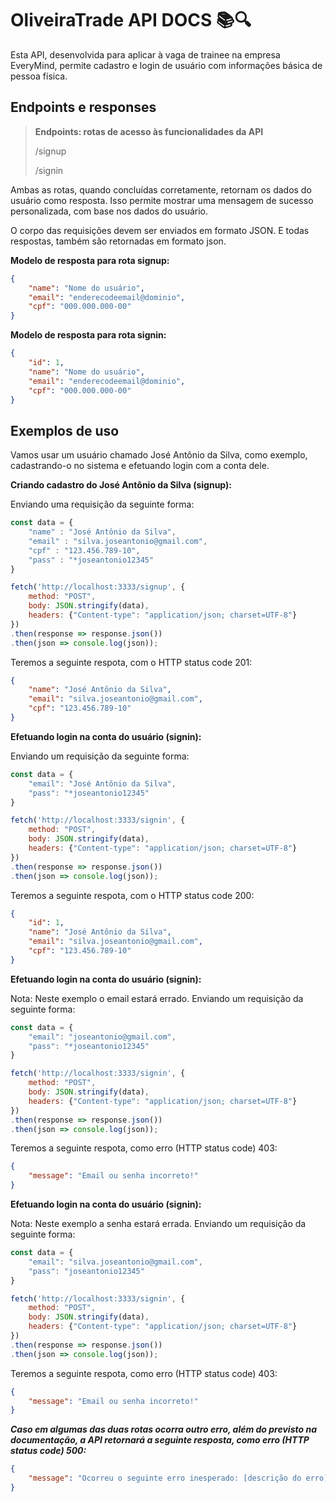 # OliveiraTrade API DOCS 📚🔍

Esta API, desenvolvida para aplicar à vaga de trainee na empresa EveryMind, permite cadastro e login de usuário com informações básica de pessoa física.

## Endpoints e responses

> **Endpoints: rotas de acesso às funcionalidades da API**
>
> /signup
>
>/signin

Ambas as rotas, quando concluídas corretamente, retornam os dados do usuário como resposta. Isso permite mostrar uma mensagem de sucesso personalizada, com base nos dados do usuário.

O corpo das requisições devem ser enviados em formato JSON. E todas respostas, também são retornadas em formato json.

**Modelo de resposta para rota signup:**
```json
{
	"name": "Nome do usuário",
	"email": "enderecodeemail@dominio",
	"cpf": "000.000.000-00"
}
```

**Modelo de resposta para rota signin:**
```json
{
	"id": 1,
	"name": "Nome do usuário",
	"email": "enderecodeemail@dominio",
	"cpf": "000.000.000-00"
}
```

## Exemplos de uso

Vamos usar um usuário chamado José Antônio da Silva, como exemplo, cadastrando-o no sistema e efetuando login com a conta dele.

**Criando cadastro do José Antônio da Silva (signup):**

Enviando uma requisição da seguinte forma:

```javascript
const data = {
	"name" : "José Antônio da Silva",
	"email" : "silva.joseantonio@gmail.com",
	"cpf" : "123.456.789-10",
	"pass" : "*joseantonio12345"
}

fetch('http://localhost:3333/signup', {
	method: "POST",
	body: JSON.stringify(data),
	headers: {"Content-type": "application/json; charset=UTF-8"}
})
.then(response => response.json()) 
.then(json => console.log(json));
```

Teremos a seguinte respota, com o HTTP status code 201:

```json
{
	"name": "José Antônio da Silva",
	"email": "silva.joseantonio@gmail.com",
	"cpf": "123.456.789-10"
}
```

**Efetuando login na conta do usuário (signin):**

Enviando um requisição da seguinte forma:

```javascript
const data = {
	"email": "José Antônio da Silva",
	"pass": "*joseantonio12345"
}

fetch('http://localhost:3333/signin', {
	method: "POST",
	body: JSON.stringify(data),
	headers: {"Content-type": "application/json; charset=UTF-8"}
})
.then(response => response.json()) 
.then(json => console.log(json));
```

Teremos a seguinte respota, com o HTTP status code 200:

```json
{
	"id": 1,
	"name": "José Antônio da Silva",
	"email": "silva.joseantonio@gmail.com",
	"cpf": "123.456.789-10"
}
```

**Efetuando login na conta do usuário (signin):**

Nota: Neste exemplo o email estará errado.
Enviando um requisição da seguinte forma:

```javascript
const data = {
	"email": "joseantonio@gmail.com",
	"pass": "*joseantonio12345"
}

fetch('http://localhost:3333/signin', {
	method: "POST",
	body: JSON.stringify(data),
	headers: {"Content-type": "application/json; charset=UTF-8"}
})
.then(response => response.json()) 
.then(json => console.log(json));
```

Teremos a seguinte respota, como erro (HTTP status code) 403:

```json
{
	"message": "Email ou senha incorreto!"
}
```

**Efetuando login na conta do usuário (signin):**

Nota: Neste exemplo a senha estará errada.
Enviando um requisição da seguinte forma:

```javascript
const data = {
	"email": "silva.joseantonio@gmail.com",
	"pass": "joseantonio12345"
}

fetch('http://localhost:3333/signin', {
	method: "POST",
	body: JSON.stringify(data),
	headers: {"Content-type": "application/json; charset=UTF-8"}
})
.then(response => response.json()) 
.then(json => console.log(json));
```

Teremos a seguinte respota, como erro (HTTP status code) 403:

```json
{
	"message": "Email ou senha incorreto!"
}
```

***Caso em algumas das duas rotas ocorra outro erro, além do previsto na documentação, a API retornará a seguinte resposta, como erro  (HTTP status code) 500:***
```json
{
	"message": "Ocorreu o seguinte erro inesperado: [descrição do erro]"
}
```